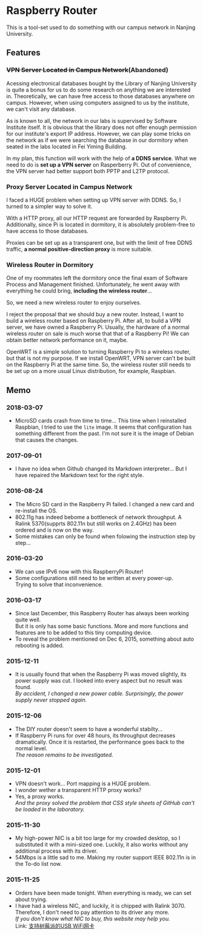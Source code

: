 # Raspberry Router
This is a tool-set used to do something with our campus network in Nanjing University.

## Features
### ~~VPN Server Located in Campus Network~~(Abandoned)
Acessing electronical databases bought by the Library of Nanjing University is quite a bonus for us to do some research on anything we are interested in. Theoretically, we can have free access to those databases anywhere on campus. However, when using computers assigned to us by the institute, we can't visit any database.

As is known to all, the network in our labs is supervised by Software Institute itself. It is obvious that the library does not offer enough permission for our institute's export IP address. However, we can play some tricks on the network as if we were searching the database in our dormitory when seated in the labs located in Fei Yiming Building.

In my plan, this function will work with the help of **a DDNS service**. What we need to do is **set up a VPN server** on Rasperberry Pi. Out of convenience, the VPN server had better support both PPTP and L2TP protocol.
### Proxy Server Located in Campus Network
I faced a HUGE problem when setting up VPN server with DDNS. So, I turned to a simpler way to solve it.

With a HTTP proxy, all our HTTP request are forwarded by Raspberry Pi. Additionally, since Pi is located in dormitory, it is absolutely problem-free to have access to those databases.

Proxies can be set up as a transparent one, but with the limit of free DDNS traffic, **a normal positive-direction proxy** is more suitable.
### Wireless Router in Dormitory
One of my roommates left the dormitory once the final exam of Software Process and Management finished. Unfortunately, he went away with everything he could bring, **including the wireless router**...

So, we need a new wireless router to enjoy ourselves.

I reject the proposal that we should buy a new router. Instead, I want to build a wireless router based on Raspberry Pi. After all, to build a VPN server, we have owned a Raspberry Pi. Usually, the hardware of a normal wireless router on sale is much worse that that of a Raspberry Pi! We can obtain better network performance on it, maybe.

OpenWRT is a simple solution to turning Raspberry Pi to a wireless router, but that is not my purpose. If we install OpenWRT, VPN server can't be built on the Raspberry Pi at the same time. So, the wireless router still needs to be set up on a more usual Linux distribution, for example, Raspbian.
## Memo
### 2018-03-07
* MicroSD cards crash from time to time... This time when I reinstalled Raspbian, I tried to use the `lite` image. It seems that configuration has something different from the past. I'm not sure it is the image of Debian that causes the changes.

### 2017-09-01
* I have no idea when Github changed its Markdown interpreter... But I have repaired the Markdown text for the right style.

### 2016-08-24
* The Micro SD card in the Raspberry Pi failed. I changed a new card and re-install the OS.
* 802.11g has indeed bebome a bottleneck of network throughput. A Ralink 5370(supprts 802.11n but still works on 2.4GHz) has been ordered and is now on the way.
* Some mistakes can only be found when folowing the instruction step by step...

### 2016-03-20
* We can use IPv6 now with this RaspberryPi Router!
* Some configurations still need to be written at every power-up.  
Trying to solve that inconvenience.

### 2016-03-17
* Since last December, this Raspberry Router has always been working quite well.  
But it is only has some basic functions. More and more functions and features are to be added to this tiny computing device.
* To reveal the problem mentioned on Dec 6, 2015, something about auto rebooting is added.

### 2015-12-11
* It is usually found that when the Raspberry Pi was moved slightly, its power supply was cut. I looked into every aspect but no result was found.  
*By accident, I changed a new power cable. Surprisingly, the power supply never stopped again.*

### 2015-12-06
* The DIY router doesn't seem to have a wonderful stabilty...
* If Raspberry Pi runs for over 48 hours, its throughput decreases dramatically. Once it is restarted, the performance goes back to the normal level.  
*The reason remains to be investigated.*

### 2015-12-01
* VPN doesn't work... Port mapping is a HUGE problem.
* I wonder wether a transparent HTTP proxy works?
* Yes, a proxy works.  
*And the proxy solved the problem that CSS style sheets of GitHub can't be loaded in the laboratory.*

### 2015-11-30
* My high-power NIC is a bit too large for my crowded desktop, so I substituted it with a mini-sized one. Luckily, it also works without any additional process with its driver.
* 54Mbps is a little sad to me. Making my router support IEEE 802.11n is in the To-do list now.

### 2015-11-25
* Orders have been made tonight. When everything is ready, we can set about trying.
* I have had a wireless NIC, and luckily, it is chipped with Ralink 3070. Therefore, I don't need to pay attention to its driver any more.  
*If you don't know what NIC to buy, this website may help you.*  
Link: [支持树莓派的USB WiFi网卡](http://shumeipai.nxez.com/2013/08/25/usb-wifi-nic-for-pi.html)
